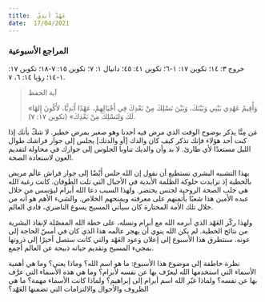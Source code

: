 ```yaml
---
title:  عَهْدٌ أبديٌ
date:  17/04/2021
---
```


### المراجع الأسبوعية
خروج ٣: ١٤؛ تكوين ١٧: ١-٦؛ تكوين ٤١: ٤٥؛ دانيال ١: ٧؛ تكوين ١٥: ٧-١٨؛ تكوين ١٧: ١-١٤؛ رؤيا ١٤: ٦، ٧.

> <p>آية الحفظ</p>
> «وَأُقِيمُ عَهْدِي بَيْنِي وَبَيْنَكَ، وَبَيْنَ نَسْلِكَ مِنْ بَعْدِكَ فِي أَجْيَالِهِمْ، عَهْدًا أَبَدِيًّا، لأَكُونَ إِلهًا لَكَ وَلِنَسْلِكَ مِنْ بَعْدِكَ» (تكوين ١٧: ٧).

مَن مِنَّا يذكر بوضوح الوقت الذي مرض فيه أحدنا وهو صغير بمرض خطير. لا شكّ بأنك إذا كنت أحد هؤلاء فإنك تذكر كيف كان والدك [أو والدتك] يجلس إلى جوار فراشك طوال الليل مستعدًا لأي طارئ. لا بد وأن والديك تناوبا الجلوس إلى جوارك في محاولة لتقديم العون لاستعادة الصحة.

بهذا التشبيه البشري نستطيع أن نقول إن الله جلس أَيْضًا إلى جوار فراش عالَم مريض بالخطية إذ تزايدت حلوكة الظلمة الأبدية في الأجيال التي تلت الطوفان. كانت رغبة الله هي جلب الصحة الروحية لجنس يحتضر. ولهذا السبب دعا الله أبرام ليؤسس من خلال عبده الأمين هذا شعبًا يأتمنهم على معرفته ويمنحهم الخلاص. والشيء الأهم هو أنه من خلال تلك الأمة المختارة كان سيأتي المسيح يسوع الناصري، فادي العالم.

ولهذا ركّز العَهْد الذي أبرمه الله مع أبرام ونسله، على خطة الله المفصّلة لإنقاذ البشرية من نتائج الخطية. لم يكن الله ينوي أن يهجر عالَمه هذا الذي كان في أمسّ الحاجة إلى عونه. سنتطرق هذا الأسبوع إلى إعلان وعود العَهْد والتي كانت ستصل أخيرًا إلى ذروتها بمجيء المسيح وتقديم حياته ذبيحة عن العالم أجمع.

نظرة خاطفة إلى موضوع هذا الأسبوع: ما هو اسم الله؟ وماذا يعني؟ وما هي أهمية الأسماء التي استخدمها الله ليعرّف بها عن نفسه لأبرام؟ وما هي هذه الأسماء التي عرَّف بها عن نفسه؟ ولماذا غيّر الله اسم أبرام إلى إبراهيم؟ ولماذا كانت الأسماء مهمة؟ ما هي الظروف والأحوال والالتزامات التي تضمنها العَهْد؟